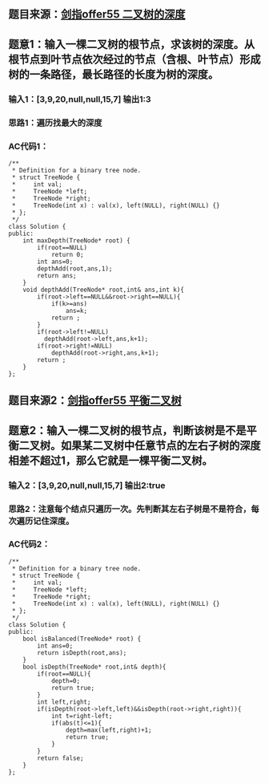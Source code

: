 ## 题目来源：[剑指offer55 二叉树的深度](https://leetcode-cn.com/problems/er-cha-shu-de-shen-du-lcof/submissions/)

## 题意1：输入一棵二叉树的根节点，求该树的深度。从根节点到叶节点依次经过的节点（含根、叶节点）形成树的一条路径，最长路径的长度为树的深度。

### 输入1：[3,9,20,null,null,15,7] 输出1:3

### 思路1：遍历找最大的深度

### AC代码1：

```
/**
 * Definition for a binary tree node.
 * struct TreeNode {
 *     int val;
 *     TreeNode *left;
 *     TreeNode *right;
 *     TreeNode(int x) : val(x), left(NULL), right(NULL) {}
 * };
 */
class Solution {
public:
    int maxDepth(TreeNode* root) {
        if(root==NULL)
            return 0;
        int ans=0;
        depthAdd(root,ans,1);
        return ans;
    }
    void depthAdd(TreeNode* root,int& ans,int k){
        if(root->left==NULL&&root->right==NULL){
            if(k>=ans)
                ans=k;
            return ;
        }
        if(root->left!=NULL)
          depthAdd(root->left,ans,k+1);
        if(root->right!=NULL)
            depthAdd(root->right,ans,k+1);
        return ;
    }
};
```
## 题目来源2：[剑指offer55 平衡二叉树](https://leetcode-cn.com/problems/ping-heng-er-cha-shu-lcof/)

## 题意2：输入一棵二叉树的根节点，判断该树是不是平衡二叉树。如果某二叉树中任意节点的左右子树的深度相差不超过1，那么它就是一棵平衡二叉树。

### 输入2：[3,9,20,null,null,15,7] 输出2:true

### 思路2：注意每个结点只遍历一次。先判断其左右子树是不是符合，每次遍历记住深度。

### AC代码2：

```
/**
 * Definition for a binary tree node.
 * struct TreeNode {
 *     int val;
 *     TreeNode *left;
 *     TreeNode *right;
 *     TreeNode(int x) : val(x), left(NULL), right(NULL) {}
 * };
 */
class Solution {
public:
    bool isBalanced(TreeNode* root) {
        int ans=0;
        return isDepth(root,ans);
    }
    bool isDepth(TreeNode* root,int& depth){
        if(root==NULL){
            depth=0;
            return true;
        }
        int left,right;
        if(isDepth(root->left,left)&&isDepth(root->right,right)){
            int t=right-left;
            if(abs(t)<=1){
                depth=max(left,right)+1;
                return true;
            }
        }
        return false;
    }
};
```
